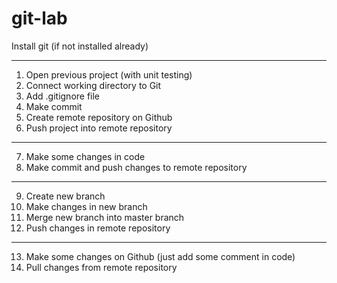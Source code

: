 # git-lab

Install git (if not installed already)
****************************************
1. Open previous project (with unit testing)
2. Connect working directory to Git
3. Add .gitignore file
4. Make commit
5. Create remote repository on Github
6. Push project into remote repository

*****************************************
7. Make some changes in code
8. Make commit and push changes to remote repository

*****************************************
9. Create new branch
10. Make changes in new branch
11. Merge new branch into master branch
12. Push changes in remote repository

*****************************************

13. Make some changes on Github (just add some comment in code)
14. Pull changes from remote repository
